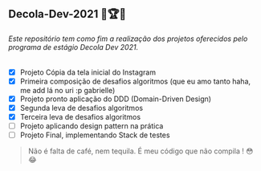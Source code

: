 ## Decola-Dev-2021 :rocket::trophy::dart:
###### Este repositório tem como fim a realização dos projetos oferecidos pelo programa de estágio Decola Dev 2021.

- [x] Projeto Cópia da tela inicial do Instagram 
- [x] Primeira composição de desafios algoritmos (que eu amo tanto haha, me add lá no uri :p gabrielle)
- [x] Projeto pronto aplicação do DDD (Domain-Driven Design)
- [x] Segunda leva de desafios algoritmos
- [x] Terceira leva de desafios algoritmos
- [ ] Projeto aplicando design pattern na prática
- [ ] Projeto Final, implementando Stack de testes 

> Não é falta de café, nem tequila. É meu código que não compila ! :flushed::joy:

